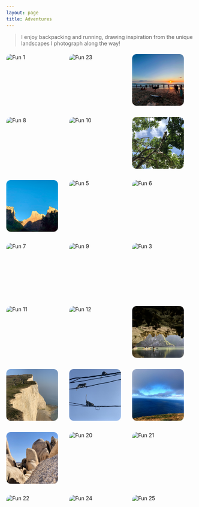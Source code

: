 ```yaml
---
layout: page
title: Adventures
---
```

>I enjoy backpacking and running, drawing inspiration from the unique landscapes I photograph along the way!
>

<style>
.collage-grid {
  display: grid;
  grid-template-columns: repeat(3, 1fr);
  gap: 30px;
  margin: 20px 0 20px 0;  
  padding: 0;  
  max-width: calc(100% - 30px);  
  margin-left: 0px;  
}
.collage-item {
  position: relative;
  overflow: hidden;
  border-radius: 12px;
  aspect-ratio: 1;
  cursor: pointer;
  transition: transform 0.3s ease, box-shadow 0.3s ease;
}
.collage-item img {
  width: 100%;
  height: 100%;
  object-fit: cover;
}
.collage-item:hover {
  transform: translateY(-10px);
  box-shadow: 0 10px 20px rgba(0, 0, 0, 0.2);
}

/* Modal styles */
.modal {
  display: none;
  position: fixed;
  top: 0;
  left: 0;
  width: 100%;
  height: 100%;
  background: rgba(0, 0, 0, 0.9);
  z-index: 1000;
  cursor: pointer;
}
.modal-content {
  position: absolute;
  top: 50%;
  left: 50%;
  transform: translate(-50%, -50%);
  max-width: 90%;
  max-height: 90vh;
}
.modal-content img {
  width: 100%;
  height: auto;
  max-height: 90vh;
  object-fit: contain;
}
.close {
  position: absolute;
  top: 15px;
  right: 35px;
  color: #f1f1f1;
  font-size: 40px;
  font-weight: bold;
  cursor: pointer;
}
.nav-button {
    position: absolute;
    top: 50%;
    transform: translateY(-50%);
    color: white;
    font-size: 30px;
    cursor: pointer;
    padding: 16px;
    background-color: rgba(0, 0, 0, 0.5);
    border: none;
    border-radius: 4px;
}

.prev {
    left: 20px;
}

.next {
    right: 20px;
}
</style>

<!-- Modal -->
<div id="imageModal" class="modal">
  <span class="close">&times;</span>
  <button class="nav-button prev" onclick="changeImage(-1)">&#10094;</button>
  <div class="modal-content">
    <img id="modalImage" src="" alt="">
  </div>
  <button class="nav-button next" onclick="changeImage(1)">&#10095;</button>
</div>

<div class="collage-grid">
  <div class="collage-item">
    <img src="/public/images/collage/1.png" alt="Fun 1">
  </div>
  <div class="collage-item">
    <img src="/public/images/collage/23.png" alt="Fun 23">
  </div>
  <div class="collage-item">
    <img src="/public/images/collage/2.png" alt="Fun 2">
  </div>
  <div class="collage-item">
    <img src="/public/images/collage/8.png" alt="Fun 8">
  </div>
  <div class="collage-item">
    <img src="/public/images/collage/10.png" alt="Fun 10">
  </div>
  <div class="collage-item">
    <img src="/public/images/collage/16.png" alt="Fun 16">
  </div>
  <div class="collage-item">
    <img src="/public/images/collage/4.png" alt="Fun 4">
  </div>
  <div class="collage-item">
    <img src="/public/images/collage/5.png" alt="Fun 5">
  </div>
  <div class="collage-item">
    <img src="/public/images/collage/6.png" alt="Fun 6">
  </div>
  <div class="collage-item">
    <img src="/public/images/collage/7.png" alt="Fun 7">
  </div>
  <div class="collage-item">
    <img src="/public/images/collage/9.png" alt="Fun 9">
  </div>
  <div class="collage-item">
    <img src="/public/images/collage/3.png" alt="Fun 3">
  </div>
  <div class="collage-item">
    <img src="/public/images/collage/11.png" alt="Fun 11">
  </div>
  <div class="collage-item">
    <img src="/public/images/collage/12.png" alt="Fun 12">
  </div>
  <div class="collage-item">
    <img src="/public/images/collage/14.png" alt="Fun 14">
  </div>
  <div class="collage-item">
    <img src="/public/images/collage/15.png" alt="Fun 15">
  </div>
  <div class="collage-item">
    <img src="/public/images/collage/17.png" alt="Fun 17">
  </div>
  <div class="collage-item">
    <img src="/public/images/collage/18.png" alt="Fun 18">
  </div>
  <div class="collage-item">
    <img src="/public/images/collage/19.png" alt="Fun 19">
  </div>
  <div class="collage-item">
    <img src="/public/images/collage/20.png" alt="Fun 20">
  </div>
  <div class="collage-item">
    <img src="/public/images/collage/21.png" alt="Fun 21">
  </div>
  <div class="collage-item">
    <img src="/public/images/collage/22.png" alt="Fun 22">
  </div>
  <div class="collage-item">
    <img src="/public/images/collage/24.png" alt="Fun 24">
  </div>
  <div class="collage-item">
    <img src="/public/images/collage/25.png" alt="Fun 25">
  </div>
</div>

<script>
// Get the modal
var modal = document.getElementById("imageModal");
var modalImg = document.getElementById("modalImage");

// Get all images with class collage-item
var images = document.getElementsByClassName("collage-item");

// Add click event to all images
for (var i = 0; i < images.length; i++) {
  images[i].onclick = function() {
    modal.style.display = "block";
    modalImg.src = this.getElementsByTagName('img')[0].src;
    currentImageIndex = Array.from(images).indexOf(this);
    
    // Add keyboard event listener when modal is opened
    document.addEventListener('keydown', handleKeyPress);
  }
}

// Get the <span> element that closes the modal
var span = document.getElementsByClassName("close")[0];

// When the user clicks on <span> (x), close the modal
span.onclick = function() {
  modal.style.display = "none";
  
  // Remove keyboard event listener when modal is closed
  document.removeEventListener('keydown', handleKeyPress);
}

// Close modal when clicking outside the image
modal.onclick = function(event) {
  if (event.target == modal) {
    modal.style.display = "none";
  }
}

// Close modal with escape key
document.addEventListener('keydown', function(event) {
  if (modal.style.display === "block") {
    switch(event.key) {
      case "Escape":
        modal.style.display = "none";
        break;
    }
  }
});

let currentImageIndex = 0;

function changeImage(direction) {
  currentImageIndex += direction;
  
  // Loop around if we reach the end or beginning
  if (currentImageIndex >= images.length) {
    currentImageIndex = 0;
  } else if (currentImageIndex < 0) {
    currentImageIndex = images.length - 1;
  }
  
  modalImg.src = images[currentImageIndex].getElementsByTagName('img')[0].src;
}

function handleKeyPress(event) {
  if (event.key === "ArrowLeft" || event.key === "h") {
    changeImage(-1);
  } else if (event.key === "ArrowRight" || event.key === "l") {
    changeImage(1);
  } else if (event.key === "Escape") {
    modal.style.display = "none";
  }
}
</script>
